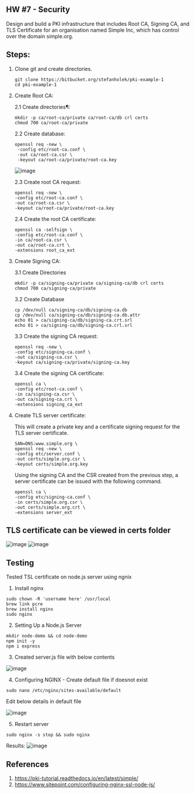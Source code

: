 HW #7 - Security
----------------------------------------------------------------------
Design and build a PKI infrastructure that includes Root CA, Signing CA, and TLS Certificate for an organisation named Simple Inc,
which has control over the domain simple.org.


Steps:
----------
1. Clone git and create directories. 

   ```
   git clone https://bitbucket.org/stefanholek/pki-example-1
   cd pki-example-1
   ```
2. Create Root CA:

   2.1 Create directories¶: 
   
   ```
   mkdir -p ca/root-ca/private ca/root-ca/db crl certs
   chmod 700 ca/root-ca/private
   ```
   
   2.2 Create database: 

   ```
   openssl req -new \
    -config etc/root-ca.conf \
    -out ca/root-ca.csr \
    -keyout ca/root-ca/private/root-ca.key
    ```
    ![image](https://user-images.githubusercontent.com/89236239/142757169-1a0eb8e8-9dd0-4227-bf29-e9fee6a03b89.png)
    
    2.3 Create root CA request: 
     
    ```
    openssl req -new \
    -config etc/root-ca.conf \
    -out ca/root-ca.csr \
    -keyout ca/root-ca/private/root-ca.key
    ```
    
    2.4 Create the root CA certificate: 
    
    ```
    openssl ca -selfsign \
    -config etc/root-ca.conf \
    -in ca/root-ca.csr \
    -out ca/root-ca.crt \
    -extensions root_ca_ext
    ```
    
 3. Create Signing CA:
 
     3.1 Create Directories
     ```
     mkdir -p ca/signing-ca/private ca/signing-ca/db crl certs
     chmod 700 ca/signing-ca/private
     ```
     3.2 Create Database
     ```
     cp /dev/null ca/signing-ca/db/signing-ca.db
     cp /dev/null ca/signing-ca/db/signing-ca.db.attr
     echo 01 > ca/signing-ca/db/signing-ca.crt.srl
     echo 01 > ca/signing-ca/db/signing-ca.crl.srl
     ```
     3.3 Create the signing CA request:
     ```
     openssl req -new \
    -config etc/signing-ca.conf \
    -out ca/signing-ca.csr \
    -keyout ca/signing-ca/private/signing-ca.key
    ```
    
    3.4 Create the signing CA certificate:
    
    ```
    openssl ca \
    -config etc/root-ca.conf \
    -in ca/signing-ca.csr \
    -out ca/signing-ca.crt \
    -extensions signing_ca_ext
    ```
    
  4. Create TLS server certificate:
     
     This will create a private key and a certificate signing request for the TLS server certificate.
    
     
     ```
     SAN=DNS:www.simple.org \
     openssl req -new \
     -config etc/server.conf \
     -out certs/simple.org.csr \
     -keyout certs/simple.org.key
     ```
    
    
      Using the signing CA and the CSR created from the previous step, a server certificate can be issued with the following command.
    
    
    
      ```
      openssl ca \
      -config etc/signing-ca.conf \
      -in certs/simple.org.csr \
      -out certs/simple.org.crt \
      -extensions server_ext
      ```
    
    
 TLS certificate can be viewed in certs folder
 ----------------------------------------------------------------------------
 
 ![image](https://user-images.githubusercontent.com/89236239/142757490-accf323c-659f-4025-a3b9-2aa8ba41bc60.png)
![image](https://user-images.githubusercontent.com/89236239/142757500-e83b121d-147f-43d8-a1e3-dbfbe51a9851.png)


 Testing 
 -------
 
 Tested TSL certificate on node.js server using ngnix
 
 1. Install nginx
 
 ```
 sudo chown -R 'username here' /usr/local
 brew link pcre
 brew install nginx
 sudo nginx
 ```
 
2. Setting Up a Node.js Server
```
mkdir node-demo && cd node-demo
npm init -y
npm i express
```

3. Created server.js file with below contents

![image](https://user-images.githubusercontent.com/89236239/142793016-25c9fe8c-d68f-4056-9620-2fe640bf3206.png)

4. Configuring NGINX - Create default file if doesnot exist
  
  ```
  sudo nano /etc/nginx/sites-available/default
  ```
  
  Edit below details in default file
  
 ![image](https://user-images.githubusercontent.com/89236239/142792820-80a9d697-cb87-437d-97cb-a22362016de4.png)

5. Restart server

  ```
  sudo nginx -s stop && sudo nginx
  ```
  

Results: 
![image](https://user-images.githubusercontent.com/89236239/142793197-35cd2fdc-6451-40be-a8ee-32d98f256f68.png)


References
-------
1. https://pki-tutorial.readthedocs.io/en/latest/simple/
2. https://www.sitepoint.com/configuring-nginx-ssl-node-js/






